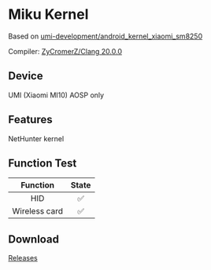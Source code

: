 # Miku Kernel

Based on [umi-development/android_kernel_xiaomi_sm8250](https://github.com/umi-development/android_kernel_xiaomi_sm8250)

Compiler: [ZyCromerZ/Clang 20.0.0](https://github.com/ZyCromerZ/Clang)

## Device

UMI (Xiaomi MI10) AOSP only

## Features

NetHunter kernel

## Function Test

| Function      | State |
|:-------------:|:-----:|
| HID           | ✅    |
| Wireless card | ✅    | 

## Download

[Releases](https://github.com/Yttehs-HDX/android_kernel_xiaomi_umi_nethunter/releases)
